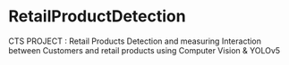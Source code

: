 # RetailProductDetection
CTS PROJECT : Retail Products Detection and measuring Interaction between Customers and retail products using Computer Vision &amp; YOLOv5
